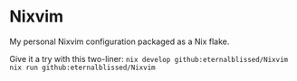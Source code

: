 # Nixvim
My personal Nixvim configuration packaged as a Nix flake.

Give it a try with this two-liner:
`nix develop github:eternalblissed/Nixvim`
`nix run github:eternalblissed/Nixvim`

